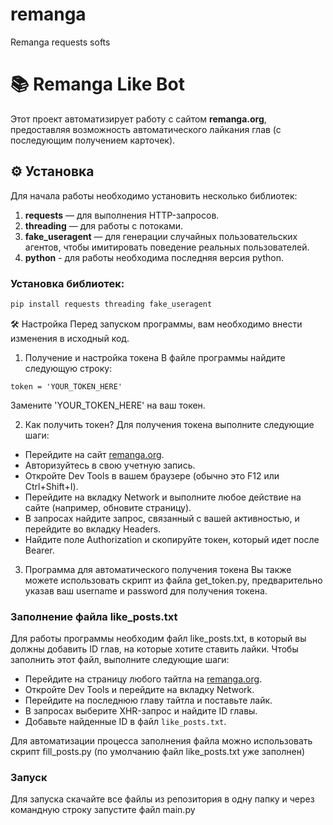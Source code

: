 # remanga
Remanga requests softs

# 📚 Remanga Like Bot

Этот проект автоматизирует работу с сайтом **remanga.org**, предоставляя возможность автоматического лайкания глав (с последующим получением карточек).

## ⚙️ Установка

Для начала работы необходимо установить несколько библиотек:

1. **requests** — для выполнения HTTP-запросов.
2. **threading** — для работы с потоками.
3. **fake_useragent** — для генерации случайных пользовательских агентов, чтобы имитировать поведение реальных пользователей.
4. **python** - для работы необходима последняя версия python.

### Установка библиотек:

```bash
pip install requests threading fake_useragent
```
🛠️ Настройка
Перед запуском программы, вам необходимо внести изменения в исходный код.

1. Получение и настройка токена
В файле программы найдите следующую строку:
```
token = 'YOUR_TOKEN_HERE'
```
Замените 'YOUR_TOKEN_HERE' на ваш токен.

2. Как получить токен?
Для получения токена выполните следующие шаги:

<ul>
  <li>Перейдите на сайт <a href="https://remanga.org" target="_blank">remanga.org</a>.</li>
  <li>Авторизуйтесь в свою учетную запись.</li>
  <li>Откройте Dev Tools в вашем браузере (обычно это F12 или Ctrl+Shift+I).</li>
  <li>Перейдите на вкладку Network и выполните любое действие на сайте (например, обновите страницу).</li>
  <li>В запросах найдите запрос, связанный с вашей активностью, и перейдите во вкладку Headers.</li>
  <li>Найдите поле Authorization и скопируйте токен, который идет после Bearer.</li>
</ul>

3. Программа для автоматического получения токена
Вы также можете использовать скрипт из файла get_token.py, предварительно указав ваш username и password для получения токена.

### Заполнение файла like_posts.txt
Для работы программы необходим файл like_posts.txt, в который вы должны добавить ID глав, на которые хотите ставить лайки. Чтобы заполнить этот файл, выполните следующие шаги:

<ul>
  <li>Перейдите на страницу любого тайтла на <a href="https://remanga.org" target="_blank">remanga.org</a>.</li>
  <li>Откройте Dev Tools и перейдите на вкладку Network.</li>
  <li>Перейдите на последнюю главу тайтла и поставьте лайк.</li>
  <li>В запросах выберите XHR-запрос и найдите ID главы.</li>
  <li>Добавьте найденные ID в файл <code>like_posts.txt</code>.</li>
</ul>

Для автоматизации процесса заполнения файла можно использовать скрипт fill_posts.py (по умолчанию файл like_posts.txt уже заполнен)


### Запуск
Для запуска скачайте все файлы из репозитория в одну папку и через командную строку запустите файл main.py
